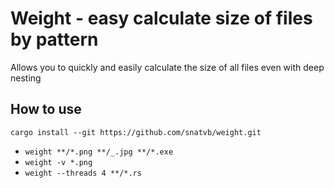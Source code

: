 # Weight - easy calculate size of files by pattern

Allows you to quickly and easily calculate the size of all files even with deep nesting

## How to use

`cargo install --git https://github.com/snatvb/weight.git`

- `weight **/*.png **/_.jpg **/*.exe`
- `weight -v *.png`
- `weight --threads 4 **/*.rs`
